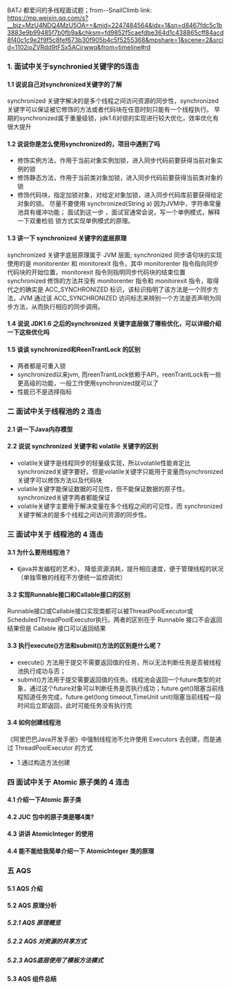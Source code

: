 BATJ 都爱问的多线程面试题；from--SnailClimb
link: https://mp.weixin.qq.com/s?__biz=MzU4NDQ4MzU5OA==&mid=2247484564&idx=1&sn=d8467fdc5c1b3883e9b99485f7b0fb9a&chksm=fd9852f5caefdbe364d1c438865cff84acd8f40c1c9e2f9f5c8fef673b30f905b4c5f5255368&mpshare=1&scene=2&srcid=1102ioZVRdd9tFSx5ACirwwq&from=timeline#rd
### 1. 面试中关于synchronied关键字的5连击
#### 1.1 说说自己对synchronized关键字的了解
synchronized 关键字解决的是多个线程之间访问资源的同步性，synchronized关键字可以保证被它修饰的方法或者代码块在任意时刻只能有一个线程执行。
早期的synchronized属于重量级锁，jdk1.6对锁的实现进行较大优化，效率优化有很大提升
#### 1.2 说说你是怎么使用synchronized的，项目中遇到了吗
 * 修饰实例方法，作用于当前对象实例加锁，进入同步代码前要获得当前对象实例的锁
 * 修饰静态方法，作用于当前类对象加锁，进入同步代码前要获得当前类对象的锁
 * 修饰代码块，指定加锁对象，对给定对象加锁，进入同步代码库前要获得给定对象的锁。 
 尽量不要使用 synchronized(String a) 因为JVM中，字符串常量池具有缓冲功能； 面试到这一步 ，面试官通常会说，写一个单例模式，解释一下双重检验
 锁方式实现单例模式的原理。
#### 1.3 讲一下 synchronized 关键字的底层原理
synchronized 关键字底层原理属于 JVM 层面;
synchronized 同步语句块的实现使用的是 monitorenter 和 monitorexit 指令，其中 monitorenter 指令指向同步代码块的开始位置，monitorexit 指令则指明同步代码块的结束位置
synchronized 修饰的方法并没有 monitorenter 指令和 monitorexit 指令，取得代之的确实是 ACC_SYNCHRONIZED 标识，该标识指明了该方法是一个同步方法，JVM 通过该 ACC_SYNCHRONIZED 访问标志来辨别一个方法是否声明为同步方法，从而执行相应的同步调用。
#### 1.4 说说 JDK1.6 之后的synchronized 关键字底层做了哪些优化，可以详细介绍一下这些优化吗
#### 1.5 谈谈 synchronized和ReenTrantLock 的区别
 * 两者都是可重入锁
 * synchronized以来jvm, 而reenTrantLock依赖于API，reenTrantLock有一些更高级的功能，一般工作使用synchronized就可以了
 * 性能已不是选择指标
### 二 面试中关于线程池的 2 连击
#### 2.1 讲一下Java内存模型
#### 2.2 说说 synchronized 关键字和 volatile 关键字的区别
 * volatile关键字是线程同步的轻量级实现，所以volatile性能肯定比synchronized关键字要好。但是volatile关键字只能用于变量而synchronized关键字可以修饰方法以及代码块
 * volatile关键字能保证数据的可见性，但不能保证数据的原子性。synchronized关键字两者都能保证
 * volatile关键字主要用于解决变量在多个线程之间的可见性，而 synchronized关键字解决的是多个线程之间访问资源的同步性。
### 三 面试中关于 线程池的 4 连击
#### 3.1 为什么要用线程池？
 * 《java并发编程的艺术》， 降低资源消耗，提升相应速度，便于管理线程的状况（单独零散的线程不方便统一监控调优）
#### 3.2 实现Runnable接口和Callable接口的区别
 Runnable接口或Callable接口实现类都可以被ThreadPoolExecutor或ScheduledThreadPoolExecutor执行。两者的区别在于 Runnable 接口不会返回结果但是 Callable 接口可以返回结果
#### 3.3 执行execute()方法和submit()方法的区别是什么呢？
 * execute() 方法用于提交不需要返回值的任务，所以无法判断任务是否被线程池执行成功与否；
 * submit()方法用于提交需要返回值的任务。线程池会返回一个future类型的对象，通过这个future对象可以判断任务是否执行成功；future.get()阻塞当前线程知道任务完成，future.get(long timeout,TimeUnit unit)阻塞当前线程一段时间后立即返回，此时可能任务没有执行完
#### 3.4 如何创建线程池
《阿里巴巴Java开发手册》中强制线程池不允许使用 Executors 去创建，而是通过 ThreadPoolExecutor 的方式
 * 1.通过构造方法创建
### 四 面试中关于 Atomic 原子类的 4 连击
#### 4.1 介绍一下Atomic 原子类
#### 4.2 JUC 包中的原子类是哪4类?
#### 4.3 讲讲 AtomicInteger 的使用
#### 4.4 能不能给我简单介绍一下 AtomicInteger 类的原理
### 五 AQS
#### 5.1 AQS 介绍
#### 5.2 AQS 原理分析
##### 5.2.1 AQS 原理概览
##### 5.2.2 AQS 对资源的共享方式
##### 5.2.3 AQS底层使用了模板方法模式
#### 5.3 AQS 组件总结
